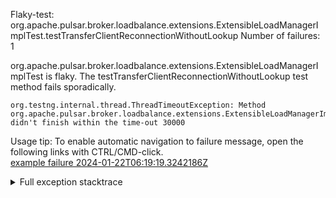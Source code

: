         
Flaky-test: org.apache.pulsar.broker.loadbalance.extensions.ExtensibleLoadManagerImplTest.testTransferClientReconnectionWithoutLookup
Number of failures: 1

org.apache.pulsar.broker.loadbalance.extensions.ExtensibleLoadManagerImplTest is flaky. The testTransferClientReconnectionWithoutLookup test method fails sporadically.

```
org.testng.internal.thread.ThreadTimeoutException: Method org.apache.pulsar.broker.loadbalance.extensions.ExtensibleLoadManagerImplTest.testTransferClientReconnectionWithoutLookup() didn't finish within the time-out 30000
```

Usage tip: To enable automatic navigation to failure message, open the following links with CTRL/CMD-click.  
[example failure 2024-01-22T06:19:19.3242186Z](https://github.com/apache/pulsar/actions/runs/7590748798/job/20714158218#step:11:977)  


<details>
<summary>Full exception stacktrace</summary>
<code><pre>
org.testng.internal.thread.ThreadTimeoutException: Method org.apache.pulsar.broker.loadbalance.extensions.ExtensibleLoadManagerImplTest.testTransferClientReconnectionWithoutLookup() didn't finish within the time-out 30000
	at java.base@17.0.9/jdk.internal.misc.Unsafe.park(Native Method)
	at java.base@17.0.9/java.util.concurrent.locks.LockSupport.parkNanos(LockSupport.java:252)
	at java.base@17.0.9/java.util.concurrent.FutureTask.awaitDone(FutureTask.java:444)
	at java.base@17.0.9/java.util.concurrent.FutureTask.get(FutureTask.java:203)
	at app//org.awaitility.core.Uninterruptibles.getUninterruptibly(Uninterruptibles.java:101)
	at app//org.awaitility.core.Uninterruptibles.getUninterruptibly(Uninterruptibles.java:81)
	at app//org.awaitility.core.ConditionAwaiter.await(ConditionAwaiter.java:103)
	at app//org.awaitility.core.CallableCondition.await(CallableCondition.java:78)
	at app//org.awaitility.core.CallableCondition.await(CallableCondition.java:26)
	at app//org.awaitility.core.ConditionFactory.until(ConditionFactory.java:985)
	at app//org.awaitility.core.ConditionFactory.until(ConditionFactory.java:954)
	at app//org.apache.pulsar.broker.loadbalance.extensions.ExtensibleLoadManagerImplTest.testTransferClientReconnectionWithoutLookup(ExtensibleLoadManagerImplTest.java:559)
	at java.base@17.0.9/jdk.internal.reflect.NativeMethodAccessorImpl.invoke0(Native Method)
	at java.base@17.0.9/jdk.internal.reflect.NativeMethodAccessorImpl.invoke(NativeMethodAccessorImpl.java:77)
	at java.base@17.0.9/jdk.internal.reflect.DelegatingMethodAccessorImpl.invoke(DelegatingMethodAccessorImpl.java:43)
	at java.base@17.0.9/java.lang.reflect.Method.invoke(Method.java:568)
	at app//org.testng.internal.invokers.MethodInvocationHelper.invokeMethod(MethodInvocationHelper.java:139)
	at app//org.testng.internal.invokers.InvokeMethodRunnable.runOne(InvokeMethodRunnable.java:47)
	at app//org.testng.internal.invokers.InvokeMethodRunnable.call(InvokeMethodRunnable.java:76)
	at app//org.testng.internal.invokers.InvokeMethodRunnable.call(InvokeMethodRunnable.java:11)
	at java.base@17.0.9/java.util.concurrent.FutureTask.run(FutureTask.java:264)
	at java.base@17.0.9/java.util.concurrent.ThreadPoolExecutor.runWorker(ThreadPoolExecutor.java:1136)
	at java.base@17.0.9/java.util.concurrent.ThreadPoolExecutor$Worker.run(ThreadPoolExecutor.java:635)
	at java.base@17.0.9/java.lang.Thread.run(Thread.java:840)

</pre></code>
</details>

